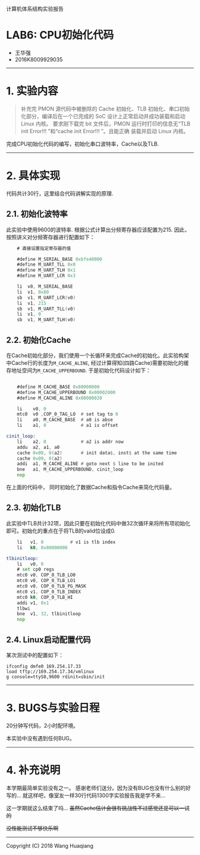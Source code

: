 计算机体系结构实验报告

LAB6: CPU初始化代码
========================

* 王华强
* 2016K8009929035

---


# 1. 实验内容

> 补充完 PMON 源代码中被删除的 Cache 初始化、TLB 初始化、串口初始化部分，编译后在一个已完成的 SoC
> 设计上正常启动并成功装载和启动 Linux 内核。
> 要求刚下载完 bit 文件后，PMON 运行时打印的信息无“TLB init Error!!! ”和“cache init Error!!! ”。且能正确
> 装载并启动 Linux 内核。


完成CPU初始化代码的编写，初始化串口波特率，Cache以及TLB.

---


# 2. 具体实现

代码共计30行，这里结合代码讲解实现的原理.

## 2.1. 初始化波特率

此实验中使用9600的波特率. 根据公式计算出分频寄存器应该配置为215. 因此，按照讲义对分频寄存器进行配置如下：

```asm
    # 直接设置指定寄存器的值

    #define M_SERIAL_BASE 0xbfe40000
    #define M_UART_TLL 0x0
    #define M_UART_TLH 0x1
    #define M_UART_LCR 0x3

	li  v0, M_SERIAL_BASE
	li  v1, 0x80
	sb  v1, M_UART_LCR(v0)
	li  v1, 215
	sb  v1, M_UART_TLL(v0)
	li  v1, 0
	sb  v1, M_UART_TLH(v0)
```

## 2.2. 初始化Cache

在Cache初始化部分，我们使用一个长循环来完成Cache的初始化。此实验构架中Cache行的长度为`M_CACHE_ALINE`, 经过计算得知(四路Cache)需要初始化的缓存地址空间为`M_CACHE_UPPERBOUND`. 于是初始化代码设计如下：

```asm

    #define M_CACHE_BASE 0x80000000
    #define M_CACHE_UPPERBOUND 0x00002000
    #define M_CACHE_ALINE 0x00000020

	li    v0, 0
	mtc0  v0 ,COP_0_TAG_LO  # set tag to 0
	li    a0, M_CACHE_BASE  # a0 is abse
	li    a1, 0             # a1 is offset

cinit_loop:
	li    a2, 0             # a2 is addr now
	addu  a2, a1, a0
	cache 0x08, 0(a2)       # init data$, inst$ at the same time
	cache 0x09, 0(a2)
	addi  a1, M_CACHE_ALINE # goto next $ line to be inited
	bne   a1, M_CACHE_UPPERBOUND, cinit_loop
	nop

```

在上面的代码中， 同时初始化了数据Cache和指令Cache来简化代码量。

## 2.3. 初始化TLB

此实验中TLB共计32项，因此只要在初始化代码中做32次循环来将所有项初始化即可。初始化的重点在于将TLB的valid位设成0.

```asm
    li   v1, 0          # v1 is tlb index
    li   k0, 0x80000000

tlbinitloop:
    li   v0, 0
    # set cp0 regs
    mtc0 v0, COP_0_TLB_LO0
    mtc0 v0, COP_0_TLB_LO1
    mtc0 v0, COP_0_TLB_PG_MASK
    mtc0 v1, COP_0_TLB_INDEX
    mtc0 k0, COP_0_TLB_HI
    addi v1, 0x1
    tlbwi
    bne  v1, 32, tlbinitloop
    nop
```

## 2.4. Linux启动配置代码

某次测试中的配置如下：

```
ifconfig dmfe0 169.254.17.33
load tftp://169.254.17.34/vmlinux
g console=ttyS0,9600 rdinit=sbin/init
```

---


# 3. BUGS与实验日程

20分钟写代码，2小时配环境。

本实验中没有遇到任何BUG。

---


# 4. 补充说明

本学期最简单实验没有之一。 感谢老师们送分。因为没有BUG也没有什么别的好写的... 就这样吧，像室友一样30行代码1300字实验报告我是学不来...

这一学期就这么结束了吗... ~~虽然Cache估计会很有挑战性不过感觉还是可以一试的~~

~~没性能测试不够快乐啊~~

---

Copyright (C) 2018 Wang Huaqiang